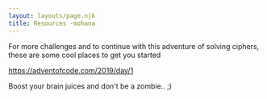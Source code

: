 ```yaml
---
layout: layouts/page.njk
title: Resources -mohana
---
```

For more challenges and to continue with this adventure of solving ciphers, these are some cool places to get you started

<!--StartFragment-->

<https://adventofcode.com/2019/day/1>

<!--EndFragment-->

Boost your brain juices and don't be a zombie.. ;)
